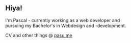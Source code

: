 ## Hiya!

I'm Pascal - currently working as a web developer and<br>
pursuing my Bachelor's in Webdesign and -development. 

CV and other things @ [pasu.me](https://pasu.me)
